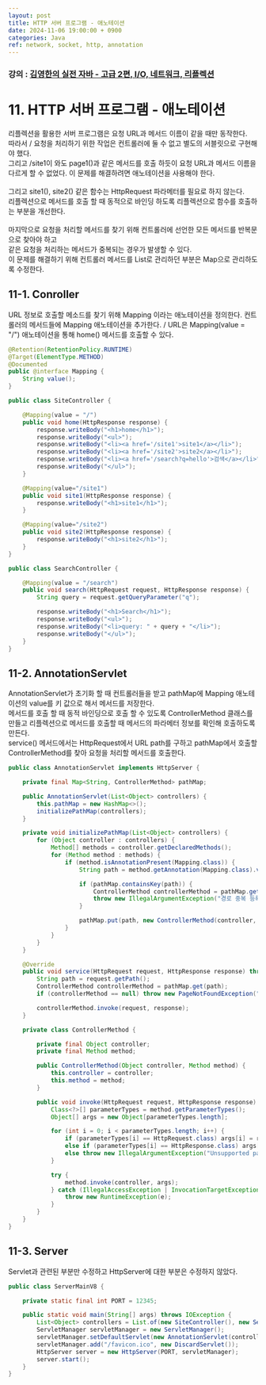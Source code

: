 ```yaml
---
layout: post
title: HTTP 서버 프로그램 - 애노테이션
date: 2024-11-06 19:00:00 + 0900
categories: Java
ref: network, socket, http, annotation
---
```


### 강의 : [김영한의 실전 자바 - 고급 2편, I/O, 네트워크, 리플렉션](https://www.inflearn.com/course/%EA%B9%80%EC%98%81%ED%95%9C%EC%9D%98-%EC%8B%A4%EC%A0%84-%EC%9E%90%EB%B0%94-%EA%B3%A0%EA%B8%89-2/dashboard)

# 11. HTTP 서버 프로그램 - 애노테이션

리플렉션을 활용한 서버 프로그램은 요청 URL과 메서드 이름이 같을 때만 동작한다.   
따라서 / 요청을 처리하기 위한 작업은 컨트롤러에 둘 수 없고 별도의 서블릿으로 구현해야 했다.   
그리고 /site1이 와도 page1()과 같은 메서드를 호출 하듯이 요청 URL과 메서드 이름을 다르게 할 수 없었다.
이 문제를 해결하려면 애노테이션을 사용해야 한다.   
<br/>
그리고 site1(), site2() 같은 함수는 HttpRequest 파라메터를 필요로 하지 않는다.   
리플렉션으로 메서드를 호출 할 때 동적으로 바인딩 하도록 리플렉션으로 함수를 호출하는 부분을 개선한다.   
<br/>
마지막으로 요청을 처리할 메서드를 찾기 위해 컨트롤러에 선언한 모든 메서드를 반복문으로 찾아야 하고    
같은 요청을 처리하는 메서드가 중복되는 경우가 발생할 수 있다.   
이 문제를 해결하기 위해 컨트롤러 메서드를 List로 관리하던 부분은 Map으로 관리하도록 수정한다.   

## 11-1. Conroller

URL 정보로 호출할 메소드를 찾기 위해 Mapping 이라는 애노테이션을 정의한다.
컨트롤러의 메서드들에 Mapping 애노테이션을 추가한다. / URL은 Mapping(value = "/") 애노테이션을 통해 home() 메서드를 호출할 수 있다.   

```java
@Retention(RetentionPolicy.RUNTIME)
@Target(ElementType.METHOD)
@Documented
public @interface Mapping {
    String value();
}
```

```java
public class SiteController {

    @Mapping(value = "/")
    public void home(HttpResponse response) {
        response.writeBody("<h1>home</h1>");
        response.writeBody("<ul>");
        response.writeBody("<li><a href='/site1'>site1</a></li>");
        response.writeBody("<li><a href='/site2'>site2</a></li>");
        response.writeBody("<li><a href='/search?q=hello'>검색</a></li>");
        response.writeBody("</ul>");
    }

    @Mapping(value="/site1")
    public void site1(HttpResponse response) {
        response.writeBody("<h1>site1</h1>");
    }

    @Mapping(value="/site2")
    public void site2(HttpResponse response) {
        response.writeBody("<h1>site2</h1>");
    }
}

public class SearchController {

    @Mapping(value = "/search")
    public void search(HttpRequest request, HttpResponse response) {
        String query = request.getQueryParameter("q");

        response.writeBody("<h1>Search</h1>");
        response.writeBody("<ul>");
        response.writeBody("<li>query: " + query + "</li>");
        response.writeBody("</ul>");
    }
}
```

## 11-2. AnnotationServlet

AnnotationServlet가 초기화 할 때 컨트롤러들을 받고 pathMap에 Mapping 애노테이션의 value를 키 값으로 해서 메서드를 저장한다.   
메서드를 호출 할 때 동적 바인딩으로 호출 할 수 있도록 ControllerMethod 클래스를 만들고 리플렉션으로 메서드를 호출할 때 메서드의 파라메터 정보를 확인해 호출하도록 만든다.    
service() 메서드에서는 HttpRequest에서 URL path를 구하고 pathMap에서 호출할 ControllerMethod를 찾아 요청을 처리할 메서드를 호출한다.

```java
public class AnnotationServlet implements HttpServer {

    private final Map<String, ControllerMethod> pathMap;

    public AnnotationServlet(List<Object> controllers) {
        this.pathMap = new HashMap<>();
        initializePathMap(controllers);
    }

    private void initializePathMap(List<Object> controllers) {
        for (Object controller : controllers) {
            Method[] methods = controller.getDeclaredMethods();
            for (Method method : methods) {
                if (method.isAnnotationPresent(Mapping.class)) {
                    String path = method.getAnnotation(Mapping.class).value();

                    if (pathMap.containsKey(path)) {
                        ControllerMethod controllerMethod = pathMap.get(path);
                        throw new IllegalArgumentException("경로 중복 등록, path=" + path + ", method=" + method + ", 이미 등록된 메서드=" + controllerMethod.method);
                    }

                    pathMap.put(path, new ControllerMethod(controller, method));
                }
            }
        }
    }

    @Override
    public void service(HttpRequest request, HttpResponse response) throws IOException {
        String path = request.getPath();
        ControllerMethod controllerMethod = pathMap.get(path);
        if (controllerMethod == null) throw new PageNotFoundException("request=" + path);

        controllerMethod.invoke(request, response);
    }

    private class ControllerMethod {

        private final Object controller;
        private final Method method;

        public ControllerMethod(Object controller, Method method) {
            this.controller = controller;
            this.method = method;
        }

        public void invoke(HttpRequest request, HttpResponse response) {
            Class<?>[] parameterTypes = method.getParameterTypes();
            Object[] args = new Object[parameterTypes.length];

            for (int i = 0; i < parameterTypes.length; i++) {
                if (parameterTypes[i] == HttpRequest.class) args[i] = request;
                else if (parameterTypes[i] == HttpResponse.class) args[i] = response;
                else throw new IllegalArgumentException("Unsupported parameter type: " + parameterTypes[i]);
            }

            try {
                method.invoke(controller, args);
            } catch (IllegalAccessException | InvocationTargetException e) {
                throw new RuntimeException(e);
            }
        }
    }
}
```

## 11-3. Server

Servlet과 관련된 부분만 수정하고 HttpServer에 대한 부분은 수정하지 않았다.

```java
public class ServerMainV8 {

    private static final int PORT = 12345;

    public static void main(String[] args) throws IOException {
        List<Object> controllers = List.of(new SiteController(), new SearchController());
        ServletManager servletManager = new ServletManager();
        servletManager.setDefaultServlet(new AnnotationServlet(controllers));
        servletManager.add("/favicon.ico", new DiscardServlet());
        HttpServer server = new HttpServer(PORT, servletManager);
        server.start();
    }
}
```